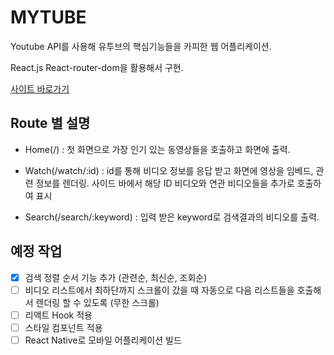 # MYTUBE

Youtube API를 사용해 유투브의 핵심기능들을 카피한 웹 어플리케이션.

React.js React-router-dom을 활용해서 구현.

[사이트 바로가기](https://marco0212.github.io/mytube/)

## Route 별 설명

- Home(/) : 첫 화면으로 가장 인기 있는 동영상들을 호출하고 화면에 출력.

- Watch(/watch/:id) : id를 통해 비디오 정보를 응답 받고 화면에 영상을 임베드, 관련 정보를 렌더링. 사이드 바에서 해당 ID 비디오와 연관 비디오들을 추가로 호출하여 표시

- Search(/search/:keyword) : 입력 받은 keyword로 검색결과의 비디오를 출력.

## 예정 작업

- [x] 검색 정렬 순서 기능 추가 (관련순, 최신순, 조회순)
- [ ] 비디오 리스트에서 최하단까지 스크롤이 갔을 때 자동으로 다음 리스트들을 호출해서 렌더링 할 수 있도록 (무한 스크롤)
- [ ] 리액트 Hook 적용
- [ ] 스타일 컴포넌트 적용
- [ ] React Native로 모바일 어플리케이션 빌드
